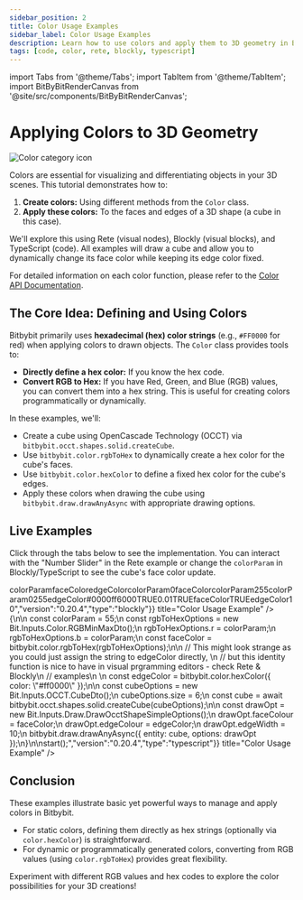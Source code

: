 ```yaml
---
sidebar_position: 2
title: Color Usage Examples
sidebar_label: Color Usage Examples
description: Learn how to use colors and apply them to 3D geometry in Bitbybit with examples in Rete, Blockly, and TypeScript.
tags: [code, color, rete, blockly, typescript]
---
```


import Tabs from '@theme/Tabs';
import TabItem from '@theme/TabItem';
import BitByBitRenderCanvas from '@site/src/components/BitByBitRenderCanvas';

# Applying Colors to 3D Geometry

<img 
  class="category-icon-small" 
  src="https://s.bitbybit.dev/assets/icons/white/color-icon.svg" 
  alt="Color category icon" 
  title="Color category icon" /> 

Colors are essential for visualizing and differentiating objects in your 3D scenes. This tutorial demonstrates how to:

1.  **Create colors:** Using different methods from the `Color` class.
2.  **Apply these colors:** To the faces and edges of a 3D shape (a cube in this case).

We'll explore this using Rete (visual nodes), Blockly (visual blocks), and TypeScript (code). All examples will draw a cube and allow you to dynamically change its face color while keeping its edge color fixed.

For detailed information on each color function, please refer to the [Color API Documentation](https://docs.bitbybit.dev/classes/Bit.Color.html).

## The Core Idea: Defining and Using Colors

Bitbybit primarily uses **hexadecimal (hex) color strings** (e.g., `#FF0000` for red) when applying colors to drawn objects. The `Color` class provides tools to:

*   **Directly define a hex color:** If you know the hex code.
*   **Convert RGB to Hex:** If you have Red, Green, and Blue (RGB) values, you can convert them into a hex string. This is useful for creating colors programmatically or dynamically.

In these examples, we'll:
*   Create a cube using OpenCascade Technology (OCCT) via `bitbybit.occt.shapes.solid.createCube`.
*   Use `bitbybit.color.rgbToHex` to dynamically create a hex color for the cube's faces.
*   Use `bitbybit.color.hexColor` to define a fixed hex color for the cube's edges.
*   Apply these colors when drawing the cube using `bitbybit.draw.drawAnyAsync` with appropriate drawing options.

## Live Examples

Click through the tabs below to see the implementation. You can interact with the "Number Slider" in the Rete example or change the `colorParam` in Blockly/TypeScript to see the cube's face color update.

<Tabs groupId="vectors-live-examples">
<TabItem value="rete" label="Rete">
    <BitByBitRenderCanvas
    requireManualStart={true}
    script={{"script":"{\"id\":\"rete-v2-json\",\"nodes\":{\"1edcd326bca71db9\":{\"id\":\"1edcd326bca71db9\",\"name\":\"bitbybit.math.numberSlider\",\"customName\":\"number slider\",\"data\":{\"options\":{\"min\":0,\"max\":255,\"step\":0.1,\"width\":350,\"updateOnDrag\":false},\"number\":71.1},\"inputs\":{},\"position\":[180.19574181641272,1338.7582581486993]},\"769e2845f3e8f14e\":{\"id\":\"769e2845f3e8f14e\",\"name\":\"bitbybit.color.rgbToHex\",\"customName\":\"rgb to hex\",\"async\":false,\"drawable\":false,\"data\":{\"genericNodeData\":{\"hide\":false,\"oneOnOne\":false,\"flatten\":0,\"forceExecution\":false},\"r\":255,\"g\":0,\"b\":255,\"min\":0,\"max\":255},\"inputs\":{\"r\":{\"connections\":[{\"node\":\"1edcd326bca71db9\",\"output\":\"result\",\"data\":{}}]},\"b\":{\"connections\":[{\"node\":\"1edcd326bca71db9\",\"output\":\"result\",\"data\":{}}]}},\"position\":[699.3462246539564,1252.9838222454043]},\"bcdc3b70d3a8359a\":{\"id\":\"bcdc3b70d3a8359a\",\"name\":\"bitbybit.occt.shapes.solid.createCube\",\"customName\":\"cube\",\"async\":true,\"drawable\":true,\"data\":{\"genericNodeData\":{\"hide\":true,\"oneOnOne\":false,\"flatten\":0,\"forceExecution\":false},\"size\":6,\"center\":[0,0,0],\"originOnCenter\":true},\"inputs\":{},\"position\":[1125.2182618459733,824.1816189607747]},\"6ca6ab70637cce68\":{\"id\":\"6ca6ab70637cce68\",\"name\":\"bitbybit.draw.drawAnyAsync\",\"customName\":\"draw any async\",\"async\":true,\"drawable\":true,\"data\":{\"genericNodeData\":{\"hide\":false,\"oneOnOne\":false,\"flatten\":0,\"forceExecution\":false}},\"inputs\":{\"options\":{\"connections\":[{\"node\":\"ea659597d36f4c4a\",\"output\":\"result\",\"data\":{}}]},\"entity\":{\"connections\":[{\"node\":\"bcdc3b70d3a8359a\",\"output\":\"result\",\"data\":{}}]}},\"position\":[1608.9491866799408,972.1859613807756]},\"ea659597d36f4c4a\":{\"id\":\"ea659597d36f4c4a\",\"name\":\"bitbybit.draw.optionsOcctShapeSimple\",\"customName\":\"options occt shape simple\",\"async\":false,\"drawable\":false,\"data\":{\"genericNodeData\":{\"hide\":false,\"oneOnOne\":false,\"flatten\":0,\"forceExecution\":false},\"precision\":0.01,\"drawFaces\":true,\"faceColour\":\"#ff0000\",\"drawEdges\":true,\"edgeColour\":\"#ffffff\",\"edgeWidth\":10},\"inputs\":{\"faceColour\":{\"connections\":[{\"node\":\"769e2845f3e8f14e\",\"output\":\"result\",\"data\":{}}]},\"edgeColour\":{\"connections\":[{\"node\":\"005c5f3ae7cc62fd\",\"output\":\"result\",\"data\":{}}]}},\"position\":[1118.9540120112902,1174.0527117682532]},\"005c5f3ae7cc62fd\":{\"id\":\"005c5f3ae7cc62fd\",\"name\":\"bitbybit.color.hexColor\",\"customName\":\"hex color\",\"async\":false,\"drawable\":false,\"data\":{\"genericNodeData\":{\"hide\":false,\"oneOnOne\":false,\"flatten\":0,\"forceExecution\":false},\"color\":\"#ffffff\"},\"inputs\":{},\"position\":[698.0846241884296,1673.970997209529]}}}","version":"0.20.4","type":"rete"}}
    title="Color Usage Example"
    />
</TabItem>
<TabItem value="blockly" label="Blockly">
  <BitByBitRenderCanvas
    requireManualStart={true}
    script={{"script":"<xml xmlns=\"https://developers.google.com/blockly/xml\"><variables><variable id=\"ou3V^EMJ9J08Qg;#)~1q\">colorParam</variable><variable id=\"M62PH(qQgTe~]sDDIuOP\">faceColor</variable><variable id=\"LRFU/eK]P~/NYo4*=j6?\">edgeColor</variable></variables><block type=\"variables_set\" id=\"38iZ[`_XIZhPf6Y(Pl;3\" x=\"-44\" y=\"-713\"><field name=\"VAR\" id=\"ou3V^EMJ9J08Qg;#)~1q\">colorParam</field><value name=\"VALUE\"><block type=\"math_number\" id=\"k9S%^!NS%^I:9S^@0WVm\"><field name=\"NUM\">0</field></block></value><next><block type=\"variables_set\" id=\"Rvimt/4oW~9_hD$SbQ[p\"><field name=\"VAR\" id=\"M62PH(qQgTe~]sDDIuOP\">faceColor</field><value name=\"VALUE\"><block type=\"bitbybit.color.rgbToHex\" id=\"rOVeF[Ic=b-sD#]1-~;:\"><value name=\"R\"><block type=\"variables_get\" id=\",@s$V~g[}qu1,w?VJojv\"><field name=\"VAR\" id=\"ou3V^EMJ9J08Qg;#)~1q\">colorParam</field></block></value><value name=\"G\"><block type=\"math_number\" id=\"wH1|Q1ht/tWhngAsrGFN\"><field name=\"NUM\">255</field></block></value><value name=\"B\"><block type=\"variables_get\" id=\",;9LOnS|V7*gyTNw:Y60\"><field name=\"VAR\" id=\"ou3V^EMJ9J08Qg;#)~1q\">colorParam</field></block></value><value name=\"Min\"><block type=\"math_number\" id=\":j{p0?[jb4:{T9Y)}s|3\"><field name=\"NUM\">0</field></block></value><value name=\"Max\"><block type=\"math_number\" id=\"amrfpG8;8m(|Y.dThgaP\"><field name=\"NUM\">255</field></block></value></block></value><next><block type=\"variables_set\" id=\"m{InLt}Pa?%2:0a?}:BV\"><field name=\"VAR\" id=\"LRFU/eK]P~/NYo4*=j6?\">edgeColor</field><value name=\"VALUE\"><block type=\"bitbybit.color.hexColor\" id=\"wkSZyf8CvM3?!{%ekD.*\"><value name=\"Color\"><block type=\"colour_picker\" id=\"W~#?iL)/so7+9d||BMx]\"><field name=\"COLOUR\">#0000ff</field></block></value></block></value><next><block type=\"bitbybit.draw.drawAnyAsyncNoReturn\" id=\"OW6M.~AOM{Wc8{@:QSnI\"><value name=\"Entity\"><block type=\"bitbybit.occt.shapes.solid.createCube\" id=\"W_g)j=?pu1UZX6m9ikvy\"><value name=\"Size\"><block type=\"math_number\" id=\"PK@4;(K|%eZk3FlO%,Og\"><field name=\"NUM\">6</field></block></value><value name=\"Center\"><block type=\"bitbybit.point.pointXYZ\" id=\"EDLTe3VDq,d]I=9Sd=pA\"><value name=\"X\"><block type=\"math_number\" id=\"j;`E]11QQ=LMwiIEQP%2\"><field name=\"NUM\">0</field></block></value><value name=\"Y\"><block type=\"math_number\" id=\"8THcRcMfqjLEvoE-|mS4\"><field name=\"NUM\">0</field></block></value><value name=\"Z\"><block type=\"math_number\" id=\"-HdCtxnF=!gWm(n7~F`h\"><field name=\"NUM\">0</field></block></value></block></value><value name=\"OriginOnCenter\"><block type=\"logic_boolean\" id=\"EikmG(m^B@.wHf]mbr.t\"><field name=\"BOOL\">TRUE</field></block></value></block></value><value name=\"Options\"><block type=\"bitbybit.draw.optionsOcctShapeSimple\" id=\"Xer|SXX?3(;:_$]nJd~4\"><value name=\"Precision\"><block type=\"math_number\" id=\"XDC1n5`jM4M`~oidXawI\"><field name=\"NUM\">0.01</field></block></value><value name=\"DrawFaces\"><block type=\"logic_boolean\" id=\"JFm=4(8;;l!P=}3!17NU\"><field name=\"BOOL\">TRUE</field></block></value><value name=\"FaceColour\"><block type=\"variables_get\" id=\"qM@e$@,a],p7vg}V0)X,\"><field name=\"VAR\" id=\"M62PH(qQgTe~]sDDIuOP\">faceColor</field></block></value><value name=\"DrawEdges\"><block type=\"logic_boolean\" id=\"k;_gkrL6|CW_#6B=|VRY\"><field name=\"BOOL\">TRUE</field></block></value><value name=\"EdgeColour\"><block type=\"variables_get\" id=\"|vFZK~zc@kNEBZ((HEPt\"><field name=\"VAR\" id=\"LRFU/eK]P~/NYo4*=j6?\">edgeColor</field></block></value><value name=\"EdgeWidth\"><block type=\"math_number\" id=\"j4zOo{{[w0;x]Fsw6+7;\"><field name=\"NUM\">10</field></block></value></block></value></block></next></block></next></block></next></block></xml>","version":"0.20.4","type":"blockly"}}
    title="Color Usage Example"
    />
</TabItem>
<TabItem value="typescript" label="TypeScript">
<BitByBitRenderCanvas
    requireManualStart={true}
    script={{"script":"const start = async () => {\n\n    const colorParam = 55;\n    const rgbToHexOptions = new Bit.Inputs.Color.RGBMinMaxDto();\n    rgbToHexOptions.r = colorParam;\n    rgbToHexOptions.b = colorParam;\n    const faceColor = bitbybit.color.rgbToHex(rgbToHexOptions);\n\n    // This might look strange as you could just assign the string to edgeColor directly, \n    // but this identity function is nice to have in visual prgramming editors - check Rete & Blockly\n    // examples\n    \n    const edgeColor = bitbybit.color.hexColor({ color: \"#ff0000\" });\n\n    const cubeOptions = new Bit.Inputs.OCCT.CubeDto();\n    cubeOptions.size = 6;\n    const cube = await bitbybit.occt.shapes.solid.createCube(cubeOptions);\n\n    const drawOpt = new Bit.Inputs.Draw.DrawOcctShapeSimpleOptions();\n    drawOpt.faceColour = faceColor;\n    drawOpt.edgeColour = edgeColor;\n    drawOpt.edgeWidth = 10;\n    bitbybit.draw.drawAnyAsync({ entity: cube, options: drawOpt });\n}\n\nstart();","version":"0.20.4","type":"typescript"}}
    title="Color Usage Example"
    />
</TabItem>
</Tabs>

## Conclusion

These examples illustrate basic yet powerful ways to manage and apply colors in Bitbybit.
*   For static colors, defining them directly as hex strings (optionally via `color.hexColor`) is straightforward.
*   For dynamic or programmatically generated colors, converting from RGB values (using `color.rgbToHex`) provides great flexibility.

Experiment with different RGB values and hex codes to explore the color possibilities for your 3D creations!